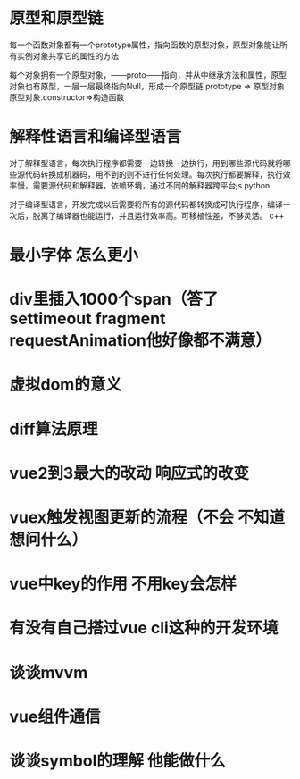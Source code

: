 

# 原型和原型链
每一个函数对象都有一个prototype属性，指向函数的原型对象，原型对象能让所有实例对象共享它的属性的方法

每个对象拥有一个原型对象，——proto——指向，并从中继承方法和属性，原型对象也有原型，一层一层最终指向Null，形成一个原型链
prototype => 原型对象 原型对象.constructor=>构造函数

# 解释性语言和编译型语言
对于解释型语言，每次执行程序都需要一边转换一边执行，用到哪些源代码就将哪些源代码转换成机器码，用不到的则不进行任何处理。每次执行都要解释，执行效率慢，需要源代码和解释器，依赖环境，通过不同的解释器跨平台js python

对于编译型语言，开发完成以后需要将所有的源代码都转换成可执行程序，编译一次后，脱离了编译器也能运行，并且运行效率高。可移植性差，不够灵活。 c++
# 最小字体 怎么更小

# div里插入1000个span（答了settimeout fragment requestAnimation他好像都不满意）

# 虚拟dom的意义

# diff算法原理

# vue2到3最大的改动 响应式的改变

# vuex触发视图更新的流程（不会 不知道想问什么）

# vue中key的作用 不用key会怎样

# 有没有自己搭过vue cli这种的开发环境

# 谈谈mvvm

# vue组件通信

# 谈谈symbol的理解 他能做什么

